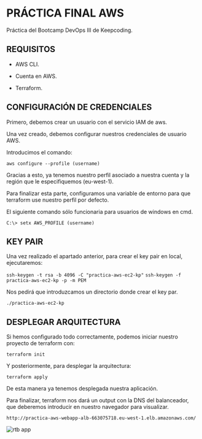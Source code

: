 # PRÁCTICA FINAL AWS

Práctica del Bootcamp DevOps III de Keepcoding.

## REQUISITOS

- AWS CLI.

- Cuenta en AWS.

- Terraform.

## CONFIGURACIÓN DE CREDENCIALES

Primero, debemos crear un usuario con el servicio IAM de aws.

Una vez creado, debemos configurar nuestros credenciales de usuario AWS.

Introducimos el comando:

```aws configure --profile (username)```

Gracias a esto, ya tenemos nuestro perfil asociado a nuestra cuenta y la región que le especifiquemos (eu-west-1).

Para finalizar esta parte, configuramos una variable de entorno para que terraform use nuestro perfil por defecto.

El siguiente comando sólo funcionaria para usuarios de windows en cmd.

```C:\> setx AWS_PROFILE (username)```

## KEY PAIR

Una vez realizado el apartado anterior, para crear el key pair en local, ejecutaremos:

```ssh-keygen -t rsa -b 4096 -C "practica-aws-ec2-kp"```
```ssh-keygen -f practica-aws-ec2-kp -p -m PEM```

Nos pedirá que introduzcamos un directorio donde crear el key par. 

```./practica-aws-ec2-kp```


## DESPLEGAR ARQUITECTURA

Si hemos configurado todo correctamente, podemos iniciar nuestro proyecto de terraform con:

```terraform init```

Y posteriormente, para desplegar la arquitectura:

```terraform apply```

De esta manera ya tenemos desplegada nuestra aplicación. 

Para finalizar, terraform nos dará un output con la DNS del balanceador, que deberemos introducir en nuestro navegador para visualizar.

```http://practica-aws-webapp-alb-663075718.eu-west-1.elb.amazonaws.com/```

![rtb app](img/rtb.png)